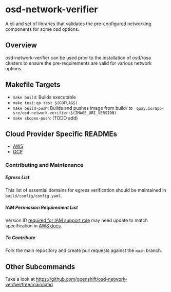 # osd-network-verifier

A cli and set of libraries that validates the pre-configured networking components for some osd options.

## Overview

osd-network-verifier can be used prior to the installation of osd/rosa clusters to ensure the pre-requirements are valid for various network options.

## Makefile Targets
- `make build`: Builds executable
- `make test`: `go test $(GOFLAGS)`
- `make build-push`: Builds and pushes image from build/ to ` quay.io/app-sre/osd-network-verifier:$(IMAGE_URI_VERSION)`
- `make skopeo-push`: (TODO add)  

## Cloud Provider Specific READMEs
-  [AWS](README_AWS.md)
-  [GCP](README_GCP.md)

### Contributing and Maintenance ####
##### Egress List #####
This list of essential domains for egress verification should be maintained in `build/config/config.yaml`.
##### IAM Permission Requirement List #####
Version ID [required for IAM support role](README_AWS.md#iam-support-role) may need update to match specification in [AWS docs](https://docs.aws.amazon.com/IAM/latest/UserGuide/reference_policies_elements_version.html). 
##### To Contribute #####
Fork the main repository and create pull requests against the `main` branch.

## Other Subcommands
Take a look at <https://github.com/openshift/osd-network-verifier/tree/main/cmd>
